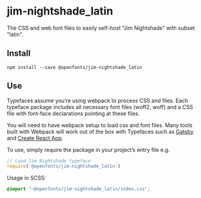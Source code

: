 
# jim-nightshade_latin

The CSS and web font files to easily self-host “Jim Nightshade” with subset "latin".

## Install

`npm install --save @openfonts/jim-nightshade_latin`

## Use

Typefaces assume you’re using webpack to process CSS and files. Each typeface
package includes all necessary font files (woff2, woff) and a CSS file with
font-face declarations pointing at these files.

You will need to have webpack setup to load css and font files. Many tools built
with Webpack will work out of the box with Typefaces such as [Gatsby](https://github.com/gatsbyjs/gatsby)
and [Create React App](https://github.com/facebookincubator/create-react-app).

To use, simply require the package in your project’s entry file e.g.

```javascript
// Load Jim Nightshade typeface
require('@openfonts/jim-nightshade_latin')
```

Usage in SCSS:
```scss
@import "~@openfonts/jim-nightshade_latin/index.css";
```

